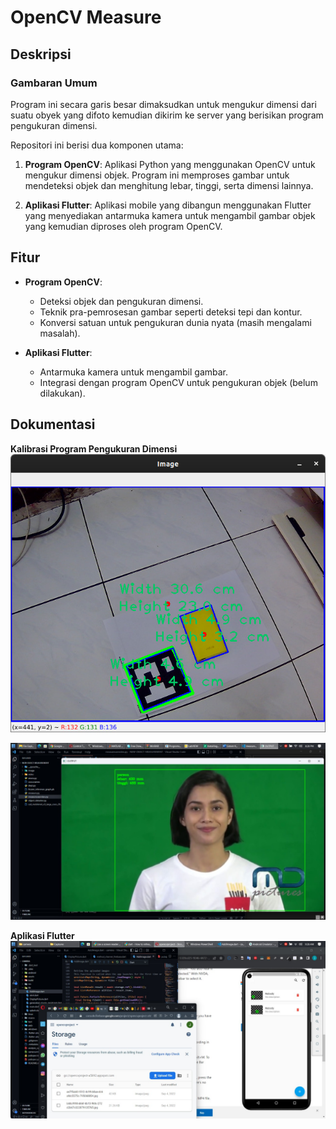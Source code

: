 # OpenCV Measure

## Deskripsi
### Gambaran Umum
Program ini secara garis besar dimaksudkan untuk mengukur dimensi dari suatu obyek yang difoto kemudian dikirim ke server yang berisikan program pengukuran dimensi.

Repositori ini berisi dua komponen utama:

1. **Program OpenCV**: Aplikasi Python yang menggunakan OpenCV untuk mengukur dimensi objek. Program ini memproses gambar untuk mendeteksi objek dan menghitung lebar, tinggi, serta dimensi lainnya.

2. **Aplikasi Flutter**: Aplikasi mobile yang dibangun menggunakan Flutter yang menyediakan antarmuka kamera untuk mengambil gambar objek yang kemudian diproses oleh program OpenCV.

## Fitur
- **Program OpenCV**:
  - Deteksi objek dan pengukuran dimensi.
  - Teknik pra-pemrosesan gambar seperti deteksi tepi dan kontur.
  - Konversi satuan untuk pengukuran dunia nyata (masih mengalami masalah).

- **Aplikasi Flutter**:
  - Antarmuka kamera untuk mengambil gambar.
  - Integrasi dengan program OpenCV untuk pengukuran objek (belum dilakukan).

## Dokumentasi
**Kalibrasi Program Pengukuran Dimensi**
![Pengukuran menggunakan video dan obyek non geometri](https://github.com/jafarumarassadulloh/opencv_measure/blob/main/WhatsApp%20Image%202024-12-15%20at%2010.27.14%20%281%29.jpeg)

![Pengukuran menggunakan kamera langsung dan obyek geometri](https://github.com/jafarumarassadulloh/opencv_measure/blob/main/WhatsApp%20Image%202024-12-15%20at%2010.27.14.jpeg)

**Aplikasi Flutter**
![enter image description here](https://github.com/jafarumarassadulloh/opencv_measure/blob/main/WhatsApp%20Image%202024-12-15%20at%2010.27.15.jpeg)
